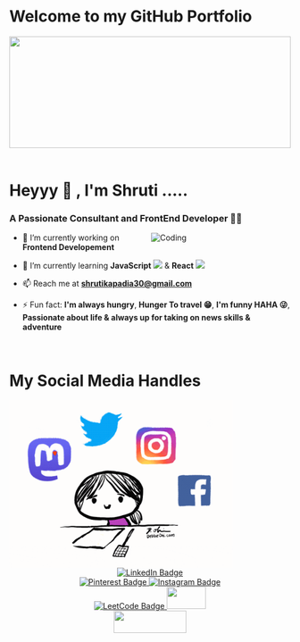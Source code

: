 <h1 align="left">Welcome to my GitHub Portfolio </h1>

<div id="header" align="left">
  <img src="https://github.com/Anmol-Baranwal/Cool-GIFs-For-GitHub/assets/74038190/80728820-e06b-4f96-9c9e-9df46f0cc0a5" width="100%" height="200">
</div>
<br>


<h1 align="left" >Heyyy  👋 , I'm Shruti ..... </h1>
<h3 align="left">A Passionate Consultant and FrontEnd Developer 👩‍💻</h3>

<img align="right" alt="Coding" width="250" src="https://user-images.githubusercontent.com/74038190/221352975-94759904-aa4c-4032-a8ab-b546efb9c478.gif">

- 🔭 I’m currently working on **Frontend Developement**

- 🌱 I’m currently learning **JavaScript** <img src="https://user-images.githubusercontent.com/74038190/212257454-16e3712e-945a-4ca2-b238-408ad0bf87e6.gif" width="20"> & **React** <img src="https://user-images.githubusercontent.com/74038190/212257467-871d32b7-e401-42e8-a166-fcfd7baa4c6b.gif" width="20"> 

- 📫 Reach me at **shrutikapadia30@gmail.com**

- ⚡ Fun fact: **I'm always hungry**, **Hunger To travel 😁**, **I'm funny HAHA 😜**, **Passionate about life & always up for taking on news skills & adventure**
<br>
<h1>My Social Media Handles</h1>

<div id="badges" align="left">
  <img align="left" width="400" height="300" src="https://github.com/shrutikapadia/shrutikapadia/blob/main/giphy.gif">
 <div align="center"> <a href="https://www.linkedin.com/in/shruti-kapadia-280592192/">
   <br>
   <br>
   <img width="150" height="40" src="https://img.shields.io/badge/LinkedIn-blue?style=for-the-badge&logo=linkedin&logoColor=white" alt="LinkedIn Badge"/>
  </a><br>
  <a href="https://www.pinterest.ca/shrutikapadia30/">
    <img width="150" height="40" src="https://img.shields.io/badge/Pinterest-%23E60023.svg?&style=for-the badge&logo=Pinterest&logoColor=white" width="100" height="28" alt="Pinterest Badge"/>
  </a>
  <a href="instagram">
    <img width="150" height="40" src="https://img.shields.io/badge/Instagram-E4405F?style=for-the-badge&logo=instagram&logoColor=white" alt="Instagram Badge"/>
  </a><br>
  <a href="https://leetcode.com/shrutikapadia30/">
    <img width="150" height="40" src="https://img.shields.io/badge/-LeetCode-FFA116?style=for-the-badge&logo=LeetCode&logoColor=black" alt="LeetCode Badge"/>
  </a>
  <a href="Twitter">
    <img width="70" height="40" src="https://img.shields.io/badge/X-000000?style=for-the-badge&logo=x&logoColor=white alt="Twitter Badge"/>
  </a><br>
  <a href="Twitter">
    <img width="130" height="40"src="https://img.shields.io/badge/Quora-%23B92B27.svg?&style=for-the-badge&logo=Quora&logoColor=white alt="Twitter Badge"/>
  </a><br>
  </div>
</div>

<br>


